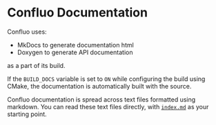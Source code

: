 # Confluo Documentation

Confluo uses:

* MkDocs to generate documentation html
* Doxygen to generate API documentation

as a part of its build. 

If the `BUILD_DOCS` variable is set to `ON` while configuring the
build using CMake, the documentation is automatically built with the source.

Confluo documentation is spread across text files formatted using markdown. You
can read these text files directly, with [`index.md`](index.md) as your 
starting point.
